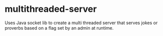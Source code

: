 # multithreaded-server
Uses Java socket lib to create a multi threaded server that serves jokes or proverbs based on a flag set by an admin at runtime.
